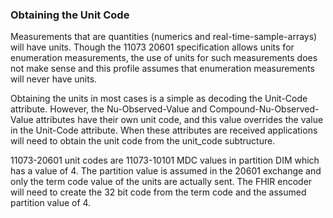 ### Obtaining the Unit Code
Measurements that are quantities (numerics and real-time-sample-arrays) will have units. Though the 11073 20601 specification allows units for enumeration measurements, the use of units for such measurements does not make sense and this profile assumes that enumeration measurements will never have units.

Obtaining the units in most cases is a simple as decoding the Unit-Code attribute. However, the Nu-Observed-Value and Compound-Nu-Observed-Value attributes have their own unit code, and this value overrides the value in the Unit-Code attribute. When these attributes are received applications will need to obtain the unit code from the unit_code subtructure.

11073-20601 unit codes are 11073-10101 MDC values in partition DIM which has a value of 4. The partition value is assumed in the 20601 exchange and only the term code value of the units are actually sent. The FHIR encoder will need to create the 32 bit code from the term code and the assumed partition value of 4.